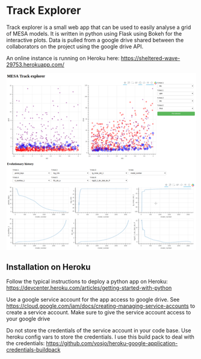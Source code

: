 # Track Explorer

Track explorer is a small web app that can be used to easily analyse a grid of MESA models. It is written in python
using Flask using Bokeh for the interactive plots. Data is pulled from a google drive shared between the collaborators
on the project using the google drive API.

An online instance is running on Heroku here: https://sheltered-wave-29753.herokuapp.com/

![trackexplorer_screenshot](docs/trackexplorer_app.png)

## Installation on Heroku

Follow the typical instructions to deploy a python app on Heroku: 
https://devcenter.heroku.com/articles/getting-started-with-python

Use a google service account for the app access to google drive. See 
https://cloud.google.com/iam/docs/creating-managing-service-accounts to create a service account. Make sure to give
the service account access to your google drive

Do not store the credentials of the service account in your code base. Use heroku config vars to store the credentials.
I use this build pack to deal with the credentials: https://github.com/vosjo/heroku-google-application-credentials-buildpack 